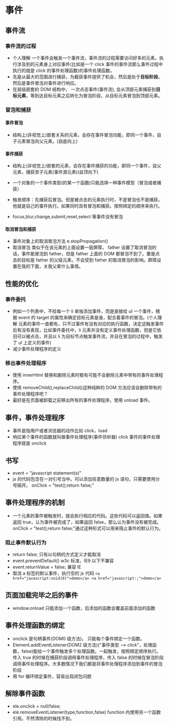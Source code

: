 # 事件

## 事件流

### 事件流的过程

- 个人理解 一个事件会触发一个事件流，事件流的过程需要访问好多的元素，执行涉及到的元素身上对应事件(比如是一个 click 事件的事件流那么事件过程中执行的就是 click 的事件处理函数)的事件处理函数。
- 先是从最大的范围进行捕获，为截获事件提供了机会，然后是处于**目标阶段**，然后是事件冒泡对事件进行响应。
- 在层级嵌套的 DOM 结构中， 一次点击事件(事件流), 会从顶部元素捕获到**目标元素**，等到达目标元素之后转化为冒泡阶段，从目标元素冒泡到顶部元素。

### 冒泡和捕获

#### 事件冒泡

- 结构上(非视觉上)嵌套关系的元素，会存在事件冒泡功能，即同一个事件，自子元素冒泡向父元素。(自底向上)

#### 事件捕获

- 结构上(非视觉上)嵌套的元素，会存在事件捕获的功能，即同一个事件，自父元素，捕获至子元素(事件源元素)(自顶向下)

- 一个对象的一个事件类型(的某一个函数)只能选择一种事件模型（冒泡或者捕获）
- 触发顺序：先捕获后冒泡。但是被点击的元素执行时，不是冒泡也不是捕获。他就是自己的事件执行。如果同时具有冒泡和捕获。按照绑定的顺序来执行。

- focus,blur,change,submit,reset,select 等事件没有冒泡

#### 取消冒泡和捕获

- 事件对象上的取消冒泡方法 e.stopPropagation()
- 取消冒泡 类似于在该元素的上面设置一层屏障， father 设置了取消冒泡的话，事件能冒泡到 father，但是 father 上面的 DOM 都冒泡不到了。要是点击的目标是 father 的父级元素，不会受到 father 的取消冒泡的影响。屏障设置在我的下面，关我父辈什么事情。

## 性能的优化

### 事件委托

- 例如一个列表中，不给每一个 li 单独添加事件，而是直接给 ul 一个事件，根据 event 的 target 的属性来确定目标元素是谁，配合着事件的冒泡。(个人理解 元素的事件一直都有，只不过事件有没有对应的执行函数，决定这触发事件后有没有表现，比如事件委托中，li 元素并没有定义事件处理函数，但是它依旧可以被点击，并且以 li 为目标节点触发事件流，并且在冒泡的过程中，触发了 ul 上定义的事件)
- 减少事件处理程序的定义

### 移出事件处理程序

- 使用 innerHtml 替换和删除元素时极有可能不会删除元素中带有的事件处理程序。
- 使用 removeChild(),replaceChild()这种纯粹的 DOM 方法应该会删除带有的事件处理程序吧？
- 最好是在页面被卸载之前移出所有的事件处理程序。使用 unload 事件。

## 事件，事件处理程序

- 事件是指用户或者浏览器的动作比如 click，load
- 响应某个事件的函数就叫做事件处理程序(事件侦听器) click 事件的事件处理程序就是 onclick

## 书写

- event = "javascript statement(s)"
- js 的代码包含在一对引号当中。可以添加任意数量的 js 语句，只需要使用分号隔开。 onClick = "test();return false;"

## 事件处理程序的机制

- 一个元素的事件被触发时，就会执行相应的代码。这些代码可以返回值。如果返回 true，认为事件被完成了，如果返回 false，那么认为事件没有被完成。onClick = "test();return false;"通过这种形式可以用来阻止事件的默认行为。

### 阻止事件默认行为

- return false; 只有以句柄的方式定义才能取消
- event.preventDefault() w3c 标准，IE9 以下不兼容
- event.returnValue = false; 兼容 IE
- 取消 a 标签的默认事件，执行空的 js 代码 `<a href="javascript:void(0)">demo</a> <a href="javascript:;">demo</a>`

## 页面加载完毕之后的事件

- window.onload 只能添加一个函数，后添加的函数会覆盖前面添加的函数

## 事件处理函数的绑定

- onclick 是句柄事件(DOM0 级方法)。 只能每个事件绑定一个函数。
- Element.addEventListener(DOM2 级方法)("事件类型 --> click"，处理函数，false)能给一个事件触发多个处理函数。一起触发，按照绑定顺序执行。传入 true 的时候在捕获阶段调用事件处理程序，传入 false 的时候在冒泡阶段调用事件处理程序。大多数情况下我们都是将事件处理程序添加到事件的冒泡阶段
- 用 for 循环绑定事件，容易出现闭包问题

## 解除事件函数

- ele.onclick = null/false;
- ele.removeEventListener(type,function,false) function 内使用另一个函数引用。不然清除的时候找不到。
